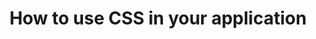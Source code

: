 ---
title: How to use CSS in your application
nav_title: CSS
description: Learn about the different ways to add CSS to your application, including CSS Modules, Global CSS, Tailwind CSS, and more.
related:
  title: Next Steps
  description: Learn more about the features mentioned in this page.
  links:
    - pages/guides/tailwind-v3-css
    - pages/guides/sass
    - pages/guides/css-in-js
source: app/getting-started/css
---